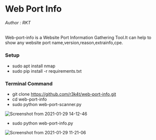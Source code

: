 
# Web Port Info


<h6>Author : RKT</h6>


Web-port-info is a Website Port Information Gathering Tool.It can help to show any website port name,version,reason,extrainfo,cpe.

### Setup ###

+ sudo apt install nmap
+ sudo pip install -r requirements.txt

### Terminal Command ###

+ git clone https://github.com/r3k4t/web-port-info.git
+ cd web-port-info
+ sudo python web-port-scanner.py

![Screenshot from 2021-01-29 14-12-46](https://user-images.githubusercontent.com/69615463/106251740-8f34dc80-623f-11eb-9c43-4dd34746d439.png)

+ sudo python web-port-info.py

![Screenshot from 2021-01-29 11-21-06](https://user-images.githubusercontent.com/69615463/106251842-aa9fe780-623f-11eb-905e-3d84e4f26151.png)








